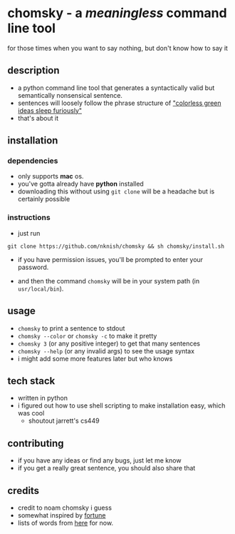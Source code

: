 # chomsky - a _meaningless_ command line tool

for those times when you want to say nothing, but don't know how to say it

## description

- a python command line tool that generates a syntactically valid but semantically nonsensical sentence.
- sentences will loosely follow the phrase structure of ["colorless green ideas sleep furiously"](https://en.wikipedia.org/wiki/Colorless_green_ideas_sleep_furiously)
- that's about it

## installation

### dependencies

- only supports **mac** os.
- you've gotta already have **python** installed
- downloading this without using `git clone` will be a headache but is certainly possible

### instructions

- just run

```
git clone https://github.com/nknish/chomsky && sh chomsky/install.sh
```

- if you have permission issues, you'll be prompted to enter your password.

- and then the command `chomsky` will be in your system path (in `usr/local/bin`).

## usage

- `chomsky` to print a sentence to stdout
- `chomsky --color` or `chomsky -c` to make it pretty
- `chomsky 3` (or any positive integer) to get that many sentences
- `chomsky --help` (or any invalid args) to see the usage syntax
- i might add some more features later but who knows

## tech stack

- written in python
- i figured out how to use shell scripting to make installation easy, which was cool
  - shoutout jarrett's cs449

## contributing

- if you have any ideas or find any bugs, just let me know
- if you get a really great sentence, you should also share that

## credits

- credit to noam chomsky i guess
- somewhat inspired by [fortune](<https://en.wikipedia.org/wiki/Fortune_(Unix)>)
- lists of words from [here](http://www.ashley-bovan.co.uk/words/partsofspeech.html) for now.
